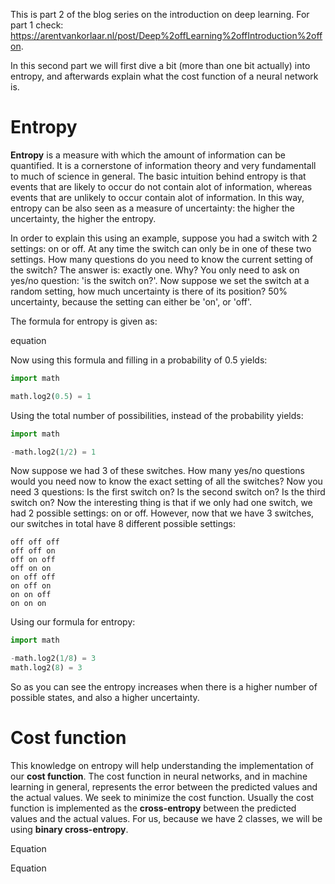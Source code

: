 [//]: # (TITLE: Deep Learning Introduction Part 2: Entropy and the Cost Function)
[//]: # (DATE: 2020-07-22)
[//]: # (TAGS: Artificial Intelligence, Deep Learning, Neural Networks)

This is part 2 of the blog series on the introduction on deep learning.
For part 1 check: https://arentvankorlaar.nl/post/Deep%2offLearning%2offIntroduction%2offon.

In this second part we will first dive a bit (more than one bit actually) into entropy, and afterwards explain what the cost function of a neural network is.

# Entropy

**Entropy** is a measure with which the amount of information can be quantified. It is a cornerstone of information theory and very fundamentall to much of science in general. The basic intuition behind entropy is that events that are likely to occur do not contain alot of information, whereas events that are unlikely to occur contain alot of information. In this way,
entropy can be also seen as a measure of uncertainty: the higher the uncertainty, the higher the entropy. 

In order to explain this using an example, suppose you had a switch with 2 settings: on or off. At any time the switch can only be in one of these two settings. How many questions do you need to know the current setting of the switch? The answer is: exactly one. Why? You only need to ask on yes/no question: 'is the switch on?'. Now suppose we set the switch at a random setting, how much uncertainty is there of its position? 50% uncertainty,
because the setting can either be 'on', or 'off'.

The formula for entropy is given as:

equation

Now using this formula and filling in a probability of 0.5 yields:

```python
import math

math.log2(0.5) = 1
```
Using the total number of possibilities,
instead of the probability yields:

```python
import math

-math.log2(1/2) = 1
```

Now suppose we had 3 of these switches. How many yes/no questions would you need now to know the exact setting of all the switches? Now you need 3 questions: Is the first switch on? Is the second switch on? Is the third switch on? Now the interesting thing is that if we only had one switch, we had 2 possible settings: on or off. However, now that we have 3 switches, our switches in total have 8 different possible settings:
```
off off off
off off on
off on off
off on on
on off off
on off on
on on off
on on on
```

Using our formula for entropy:

```python
import math

-math.log2(1/8) = 3
math.log2(8) = 3
```

So as you can see the entropy increases when there is a higher number of
possible states, and also a higher uncertainty.

# Cost function

This knowledge on entropy will help understanding the implementation of our **cost function**. The cost function in neural networks, and in machine learning in general, represents the error between the predicted values and the actual values. We seek to minimize the cost function. Usually the cost function is implemented as the **cross-entropy** between the predicted values and the actual values. For us, because we have 2 classes, we will be using **binary cross-entropy**. 

Equation


Equation 
 